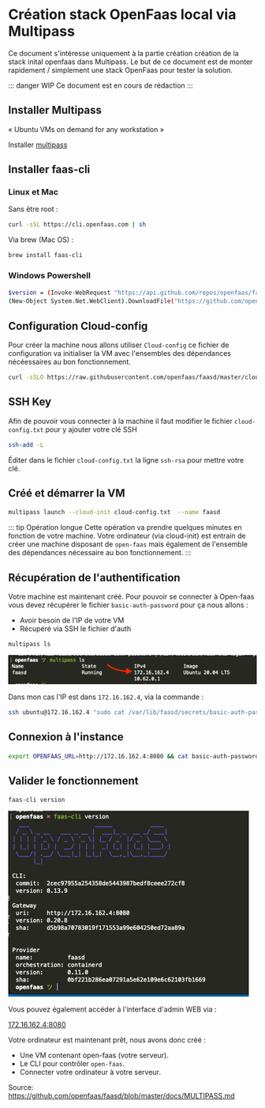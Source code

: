 # Création stack OpenFaas local via Multipass

Ce document s'intéresse uniquement à la partie création création de la stack inital openfaas dans Multipass. Le but de ce document est de monter rapidement / simplement une stack OpenFaas pour tester la solution.

::: danger WIP
Ce document est en cours de rédaction
:::

## Installer Multipass

« Ubuntu VMs on demand for any workstation »

Installer [multipass](https://multipass.run/)

## Installer faas-cli

### Linux et Mac

Sans être root :

```sh
curl -sSL https://cli.openfaas.com | sh
```

Via brew (Mac OS) :

```sh
brew install faas-cli
```

### Windows Powershell

```sh
$version = (Invoke-WebRequest "https://api.github.com/repos/openfaas/faas-cli/releases/latest" | ConvertFrom-Json)[0].tag_name
(New-Object System.Net.WebClient).DownloadFile("https://github.com/openfaas/faas-cli/releases/download/$version/faas-cli.exe", "faas-cli.exe")
```

## Configuration Cloud-config

Pour créer la machine nous allons utiliser `Cloud-config` ce fichier de configuration va initialiser la VM avec l'ensembles des dépendances nécéessaires au bon fonctionnement.

```sh
curl -sSLO https://raw.githubusercontent.com/openfaas/faasd/master/cloud-config.txt
```

## SSH Key

Afin de pouvoir vous connecter à la machine il faut modifier le fichier `cloud-config.txt` pour y ajouter votre clé SSH

```sh
ssh-add -L
```

Éditer dans le fichier `cloud-config.txt` la ligne `ssh-rsa` pour mettre votre clé.

## Créé et démarrer la VM

```sh
multipass launch --cloud-init cloud-config.txt  --name faasd
```

::: tip Opération longue
Cette opération va prendre quelques minutes en fonction de votre machine. Votre ordinateur (via cloud-init) est entrain de créer une machine disposant de `open-faas` mais également de l'ensemble des dépendances nécessaire au bon fonctionnement.
:::

## Récupération de l'authentification

Votre machine est maintenant créé. Pour pouvoir se connecter à Open-faas vous devez récupérer le fichier `basic-auth-password` pour ça nous allons :

- Avoir besoin de l'IP de votre VM
- Récupéré via SSH le fichier d'auth

```sh
multipass ls
```

![Multipass ls](./res/multipass-ls.png)

Dans mon cas l'IP est dans `172.16.162.4`, via la commande :

```sh
ssh ubuntu@172.16.162.4 "sudo cat /var/lib/faasd/secrets/basic-auth-password" > basic-auth-password
```

## Connexion à l'instance

```sh
export OPENFAAS_URL=http://172.16.162.4:8080 && cat basic-auth-password | faas-cli login -s
```

## Valider le fonctionnement

```sh
faas-cli version
```

![result](./res/result.png)

Vous pouvez également accéder à l'interface d'admin WEB via :

[172.16.162.4:8080](172.16.162.4:8080)

Votre ordinateur est maintenant prêt, nous avons donc créé :

- Une VM contenant open-faas (votre serveur).
- Le CLI pour contrôler `open-faas`.
- Connecter votre ordinateur à votre serveur.

Source: https://github.com/openfaas/faasd/blob/master/docs/MULTIPASS.md
